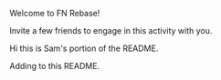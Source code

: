 Welcome to FN Rebase!

Invite a few friends to engage in this activity with you.

Hi this is Sam's portion of the README.

Adding to this README.


